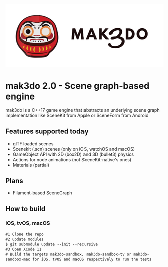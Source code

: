<img width="512" src="./mak3do_logo.svg">

 # mak3do 2.0 - Scene graph-based engine

 mak3do is a C++17 game engine that abstracts an underlying scene graph implementation like 
 SceneKit from Apple or SceneForm from Android

 ## Features supported today
 * glTF loaded scenes
 * Scenekit (.scn) scenes (only on iOS, watchOS and macOS)
 * GameObject API with 2D (box2D) and 3D (bullet3) physics
 * Actions for node animations (not SceneKit-native's ones)
 * Materials (partial)

 ## Plans
* Filament-based SceneGraph

## How to build

### iOS, tvOS, macOS

```
#1 Clone the repo
#2 update modules
$ git submodule update --init --recursive
#3 Open XCode 11
# Build the targets mak3do-sandbox, mak3do-sandbox-tv or mak3do-sandbox-mac for iOS, tvOS and macOS respectively to run the tests
```

